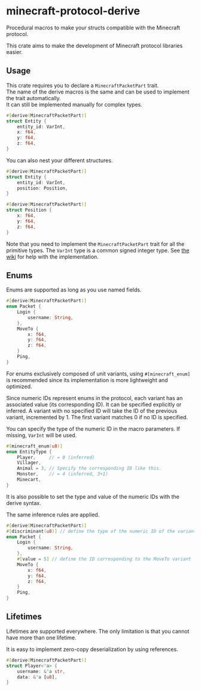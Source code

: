 # minecraft-protocol-derive

Procedural macros to make your structs compatible with the Minecraft protocol. 

This crate aims to make the development of Minecraft protocol libraries easier.  

## Usage

This crate requires you to declare a `MinecraftPacketPart` trait.  
The name of the derive macros is the same and can be used to implement the trait automatically.  
It can still be implemented manually for complex types.

```rust
#[derive(MinecraftPacketPart)]
struct Entity {
    entity_id: VarInt,
    x: f64,
    y: f64,
    z: f64,
}
```

You can also nest your different structures.

```rust
#[derive(MinecraftPacketPart)]
struct Entity {
    entity_id: VarInt,
    position: Position,
}

#[derive(MinecraftPacketPart)]
struct Position {
    x: f64,
    y: f64,
    z: f64,
}
```

Note that you need to implement the `MinecraftPacketPart` trait for all the primitive types.
The `VarInt` type is a common signed integer type.
See [the wiki](https://wiki.vg/Protocol#VarInt_and_VarLong) for help with the implementation.

## Enums

Enums are supported as long as you use named fields.

```rust
#[derive(MinecraftPacketPart)]
enum Packet {
    Login {
        username: String,
    },
    MoveTo {
        x: f64,
        y: f64,
        z: f64,
    }
    Ping,
}
```

For enums exclusively composed of unit variants, using `#[minecraft_enum]` is recommended since its implementation is more lightweight and optimized.

Since numeric IDs represent enums in the protocol, each variant has an associated value (its corresponding ID).
It can be specified explicitly or inferred.
A variant with no specified ID will take the ID of the previous variant, incremented by 1.
The first variant matches 0 if no ID is specified.

You can specify the type of the numeric ID in the macro parameters.
If missing, `VarInt` will be used.

```rust
#[minecraft_enum(u8)]
enum EntityType {
    Player,     // = 0 (inferred)
    Villager,
    Animal = 3, // Specify the corresponding ID like this.
    Monster,    // = 4 (inferred, 3+1)
    Minecart,
}
```

It is also possible to set the type and value of the numeric IDs with the derive syntax.

The same inference rules are applied.


```rust
#[derive(MinecraftPacketPart)]
#[discriminant(u8)] // define the type of the numeric ID of the variants
enum Packet {
    Login {
        username: String,
    },
    #[value = 5] // define the ID corresponding to the MoveTo variant
    MoveTo {
        x: f64,
        y: f64,
        z: f64,
    }
    Ping,
}
```

## Lifetimes

Lifetimes are supported everywhere.
The only limitation is that you cannot have more than one lifetime.

It is easy to implement zero-copy deserialization by using references.

```rust
#[derive(MinecraftPacketPart)]
struct Player<'a> {
    username: &'a str,
    data: &'a [u8],
}
```

